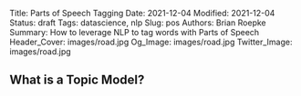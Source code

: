 Title: Parts of Speech Tagging
Date: 2021-12-04
Modified: 2021-12-04
Status: draft
Tags: datascience, nlp
Slug: pos
Authors: Brian Roepke
Summary: How to leverage NLP to tag words with Parts of Speech
Header_Cover: images/road.jpg
Og_Image: images/road.jpg
Twitter_Image: images/road.jpg

## What is a Topic Model?

